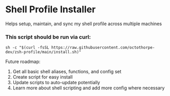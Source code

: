 # Shell Profile Installer
Helps setup, maintain, and sync my shell profile across multiple machines

### This script should be run via curl:
```
sh -c "$(curl -fsSL https://raw.githubusercontent.com/octothorpe-dev/zsh-profile/main/install.sh)"
```

Future roadmap:
1. Get all basic shell aliases, functions, and config set
2. Create script for easy install
3. Update scripts to auto-update potentially
4. Learn more about shell scripting and add more config where necessary